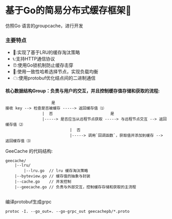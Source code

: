 <!--
 * @Author: zzzzztw
 * @Date: 2023-05-02 14:29:18
 * @LastEditors: Do not edit
 * @LastEditTime: 2023-05-05 11:22:32
 * @FilePath: /TinyCacheByGo/README.md
-->
# 基于Go的简易分布式缓存框架🚀

仿照Go 语言的groupcache，进行开发

### 主要特点
- 🔨:实现了基于LRU的缓存淘汰策略
- 📞:支持HTTP通信协议
- ⏰:使用Go锁机制防止缓存击穿
- 🎯:使用一致性哈希选择节点，实现负载均衡
- ☁:使用protobuf优化结点间的二进制通信

#### 核心数据结构Group：负责与用户的交互，并且控制缓存值存储和获取的流程:

```
                    是
接收 key --> 检查是否被缓存 -----> 返回缓存值 ⑴
                |  否                         是
                |-----> 是否应当从远程节点获取 -----> 与远程节点交互 --> 返回缓存值 ⑵
                            |  否
                            |-----> 调用`回调函数`，获取值并添加到缓存 --> 返回缓存值 ⑶

```
GeeCache 的代码结构:

```
geecache/
    |--lru/
        |--lru.go  // lru 缓存淘汰策略
    |--byteview.go // 缓存值的抽象与封装
    |--cache.go    // 并发控制
    |--geecache.go // 负责与外部交互，控制缓存存储和获取的主流程


```

编译protobuf生成grpc
```shell
protoc -I. --go_out=. --go-grpc_out geecachepb/*.proto

```